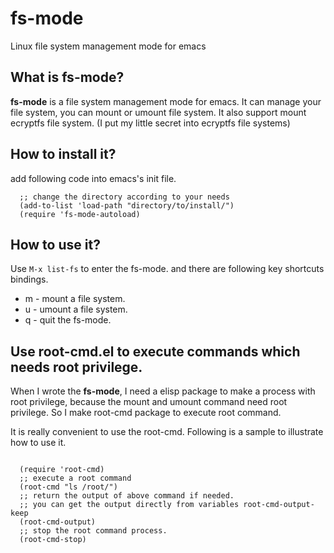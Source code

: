 fs-mode
=======

Linux file system management mode for emacs

What is fs-mode?
----------------
**fs-mode** is a file system management mode for emacs. It can
manage your file system, you can mount or umount file
system.  It also support mount ecryptfs file system.
(I put my little secret into ecryptfs file systems)

How to install it?
------------------
add following code into emacs's init file.

```emacs-lisp
  ;; change the directory according to your needs
  (add-to-list 'load-path "directory/to/install/")
  (require 'fs-mode-autoload)
```

How to use it?
--------------
Use `M-x list-fs` to enter the fs-mode. and there are
following key shortcuts bindings.

* m - mount a file system.
* u - umount a file system.
* q - quit the fs-mode.

Use root-cmd.el to execute commands which needs root privilege.
---------------------------------------------------------------

When I wrote the **fs-mode**, I need a elisp package to make a
process with root privilege, because the mount and umount
command need root privilege. So I make root-cmd package to
execute root command.

It is really convenient to use the root-cmd. Following is a
sample to illustrate how to use it.

```emacs-lisp
  
  (require 'root-cmd)
  ;; execute a root command
  (root-cmd "ls /root/")
  ;; return the output of above command if needed.
  ;; you can get the output directly from variables root-cmd-output-keep
  (root-cmd-output)
  ;; stop the root command process.
  (root-cmd-stop)
  
```

